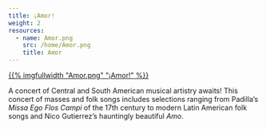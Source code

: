 ```yaml
---
title: ¡Amor!
weight: 2
resources:
  - name: Amor.png
    src: /home/Amor.png
    title: Amor
---
```


<a href="../concerts/amor/">{{% imgfullwidth "Amor.png" "¡Amor!" %}}</a>

A concert of Central and South American musical artistry awaits! This concert of masses and folk songs
includes selections ranging from Padilla&rsquo;s _Missa Ego Flos Campi_ of the 17th century to modern
Latin American folk songs and Nico Gutierrez&rsquo;s hauntingly beautiful _Amo_.
